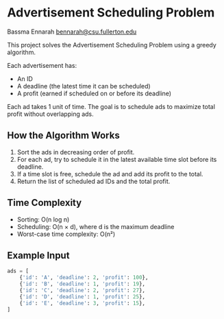 # Advertisement Scheduling Problem
Bassma Ennarah bennarah@csu.fullerton.edu


This project solves the Advertisement Scheduling Problem using a greedy algorithm.

Each advertisement has:
- An ID
- A deadline (the latest time it can be scheduled)
- A profit (earned if scheduled on or before its deadline)

Each ad takes 1 unit of time. The goal is to schedule ads to maximize total profit without overlapping ads.

## How the Algorithm Works

1. Sort the ads in decreasing order of profit.
2. For each ad, try to schedule it in the latest available time slot before its deadline.
3. If a time slot is free, schedule the ad and add its profit to the total.
4. Return the list of scheduled ad IDs and the total profit.

## Time Complexity

- Sorting: O(n log n)
- Scheduling: O(n × d), where d is the maximum deadline
- Worst-case time complexity: O(n²)

## Example Input

```python
ads = [
    {'id': 'A', 'deadline': 2, 'profit': 100},
    {'id': 'B', 'deadline': 1, 'profit': 19},
    {'id': 'C', 'deadline': 2, 'profit': 27},
    {'id': 'D', 'deadline': 1, 'profit': 25},
    {'id': 'E', 'deadline': 3, 'profit': 15},
]
